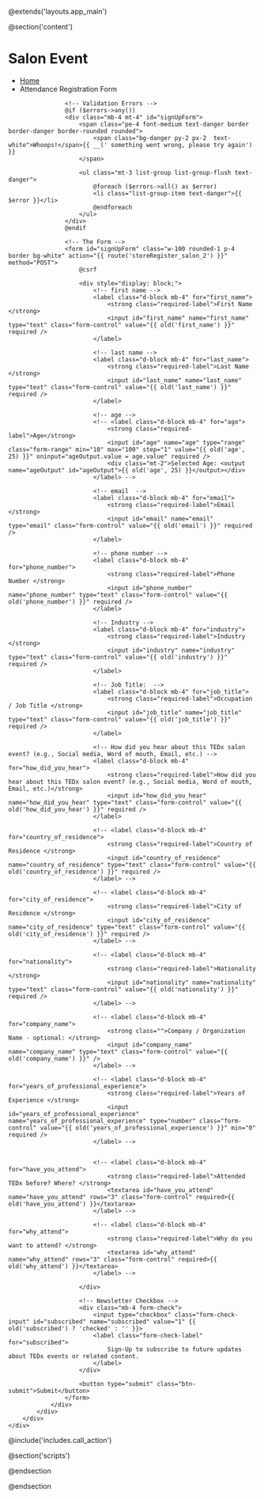 @extends('layouts.app_main')

@section('content')

<style>
    .required-label::before {
        content: "* ";
        color: red;
    }

    .required-label::before {
        content: "* ";
        color: red;
    }

    input[type=range] {
        -webkit-appearance: none;
        width: 100%;
        height: 6px;
        background: #ddd;
        border-radius: 3px;
        outline: none;
        margin: 0;
    }

    input[type=range]::-webkit-slider-thumb {
        -webkit-appearance: none;
        appearance: none;
        width: 20px;
        height: 20px;
        background: red;
        cursor: pointer;
        border-radius: 50%;
        border: 2px solid #b30000;
        margin-top: -7px;
        transition: background 0.3s ease;
    }

    input[type=range]::-moz-range-thumb {
        width: 20px;
        height: 20px;
        background: red;
        cursor: pointer;
        border-radius: 50%;
        border: 2px solid #b30000;
        transition: background 0.3s ease;
    }
</style>

<!-- Start Breadcrumbs -->
<div class="breadcrumbs">
    <div class="container">
        <div class="row align-items-center">
            <div class="col-lg-8 offset-lg-2 col-md-12 col-12 d-flex justify-content-start">
                <div class="breadcrumbs-content">
                    <h1 class="page-title">Salon Event</h1>
                    <ul class="breadcrumb-nav">
                        <li><a href="{{ route('main') }}">Home</a></li>
                        <li>Attendance Registration Form</li>
                    </ul>
                </div>
            </div>
        </div>
    </div>
</div>
<!-- End Breadcrumbs -->

<section id="speakers" class="speakers section">
    <div class="row">
        <div class="container">
            <div class="row mx-0 justify-content-center">
                <div class="col-md-10">

                    <!-- Validation Errors -->
                    @if ($errors->any())
                    <div class="mb-4 mt-4" id="signUpForm">
                        <span class="pe-4 font-medium text-danger border border-danger border-rounded rounded">
                            <span class="bg-danger py-2 px-2  text-white">Whoops!</span>{{ __(' something went wrong, please try again') }}
                        </span>

                        <ul class="mt-3 list-group list-group-flush text-danger">
                            @foreach ($errors->all() as $error)
                            <li class="list-group-item text-danger">{{ $error }}</li>
                            @endforeach
                        </ul>
                    </div>
                    @endif

                    <!-- The Form -->
                    <form id="signUpForm" class="w-100 rounded-1 p-4 border bg-white" action="{{ route('storeRegister_salon_2') }}" method="POST">
                        @csrf

                        <div style="display: block;">
                            <!-- first name -->
                            <label class="d-block mb-4" for="first_name">
                                <strong class="required-label">First Name </strong>
                                <input id="first_name" name="first_name" type="text" class="form-control" value="{{ old('first_name') }}" required />
                            </label>

                            <!-- last name -->
                            <label class="d-block mb-4" for="last_name">
                                <strong class="required-label">Last Name </strong>
                                <input id="last_name" name="last_name" type="text" class="form-control" value="{{ old('last_name') }}" required />
                            </label>

                            <!-- age -->
                            <!-- <label class="d-block mb-4" for="age">
                                <strong class="required-label">Age</strong>
                                <input id="age" name="age" type="range" class="form-range" min="10" max="100" step="1" value="{{ old('age', 25) }}" oninput="ageOutput.value = age.value" required />
                                <div class="mt-2">Selected Age: <output name="ageOutput" id="ageOutput">{{ old('age', 25) }}</output></div>
                            </label> -->

                            <!-- email  -->
                            <label class="d-block mb-4" for="email">
                                <strong class="required-label">Email </strong>
                                <input id="email" name="email" type="email" class="form-control" value="{{ old('email') }}" required />
                            </label>

                            <!-- phone number -->
                            <label class="d-block mb-4" for="phone_number">
                                <strong class="required-label">Phone Number </strong>
                                <input id="phone_number" name="phone_number" type="text" class="form-control" value="{{ old('phone_number') }}" required />
                            </label>

                            <!-- Industry -->
                            <label class="d-block mb-4" for="industry">
                                <strong class="required-label">Industry </strong>
                                <input id="industry" name="industry" type="text" class="form-control" value="{{ old('industry') }}" required />
                            </label>

                            <!-- Job Title:  -->
                            <label class="d-block mb-4" for="job_title">
                                <strong class="required-label">Occupation / Job Title </strong>
                                <input id="job_title" name="job_title" type="text" class="form-control" value="{{ old('job_title') }}" required />
                            </label>

                            <!-- How did you hear about this TEDx salon event? (e.g., Social media, Word of mouth, Email, etc.) -->
                            <label class="d-block mb-4" for="how_did_you_hear">
                                <strong class="required-label">How did you hear about this TEDx salon event? (e.g., Social media, Word of mouth, Email, etc.)</strong>
                                <input id="how_did_you_hear" name="how_did_you_hear" type="text" class="form-control" value="{{ old('how_did_you_hear') }}" required />
                            </label>

                            <!-- <label class="d-block mb-4" for="country_of_residence">
                                <strong class="required-label">Country of Residence </strong>
                                <input id="country_of_residence" name="country_of_residence" type="text" class="form-control" value="{{ old('country_of_residence') }}" required />
                            </label> -->

                            <!-- <label class="d-block mb-4" for="city_of_residence">
                                <strong class="required-label">City of Residence </strong>
                                <input id="city_of_residence" name="city_of_residence" type="text" class="form-control" value="{{ old('city_of_residence') }}" required />
                            </label> -->

                            <!-- <label class="d-block mb-4" for="nationality">
                                <strong class="required-label">Nationality </strong>
                                <input id="nationality" name="nationality" type="text" class="form-control" value="{{ old('nationality') }}" required />
                            </label> -->

                            <!-- <label class="d-block mb-4" for="company_name">
                                <strong class="">Company / Organization Name - optional: </strong>
                                <input id="company_name" name="company_name" type="text" class="form-control" value="{{ old('company_name') }}" />
                            </label> -->

                            <!-- <label class="d-block mb-4" for="years_of_professional_experience">
                                <strong class="required-label">Years of Experience </strong>
                                <input id="years_of_professional_experience" name="years_of_professional_experience" type="number" class="form-control" value="{{ old('years_of_professional_experience') }}" min="0" required />
                            </label> -->


                            <!-- <label class="d-block mb-4" for="have_you_attend">
                                <strong class="required-label">Attended TEDx before? Where? </strong>
                                <textarea id="have_you_attend" name="have_you_attend" rows="3" class="form-control" required>{{ old('have_you_attend') }}</textarea>
                            </label> -->

                            <!-- <label class="d-block mb-4" for="why_attend">
                                <strong class="required-label">Why do you want to attend? </strong>
                                <textarea id="why_attend" name="why_attend" rows="3" class="form-control" required>{{ old('why_attend') }}</textarea>
                            </label> -->

                        </div>

                        <!-- Newsletter Checkbox -->
                        <div class="mb-4 form-check">
                            <input type="checkbox" class="form-check-input" id="subscribed" name="subscribed" value="1" {{ old('subscribed') ? 'checked' : '' }}>
                            <label class="form-check-label" for="subscribed">
                                Sign-Up to subscribe to future updates about TEDx events or related content.
                            </label>
                        </div>

                        <button type="submit" class="btn-submit">Submit</button>
                    </form>
                </div>
            </div>
        </div>
    </div>
</section>

@include('includes.call_action')

@section('scripts')
<script>
    const form = document.getElementById("signUpForm");
    form.addEventListener("submit", logSubmit);
</script>
@endsection

@endsection